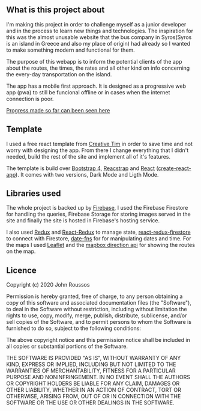 ## What is this project about

I'm making this project in order to challenge myself as a junior developer and in the process to learn new things and technologies. The inspiration for this was the almost unusable website that the bus company in Syros(Syros is an island in Greece and also my place of origin) had already so I wanted to make something modern and functional for them. 

The purpose of this webapp is to inform the potential clients of the app about the routes, the times, the rates and all other kind on info concerning the every-day transportation on the island.

The app has a mobile first approach. It is designed as a progressive web app (pwa) to still be funcional offline or in cases when the internet connection is poor.

[Progress made so far can been seen here](https://sw-react-test.firebaseapp.com/)

## Template

I used a free react template from [Creative Tim](https://demos.creative-tim.com/black-dashboard-react/#/dashboard) in order to save time and not worry with designing the app. From there I change everything that I didn't needed, build the rest of the site and implement all of it's features.

The template is build over [Bootstrap 4](http://getbootstrap.com/), [Reacstrap](https://reactstrap.github.io/) and [React](https://reactjs.org/) ([create-react-app](https://github.com/facebook/create-react-app)). It comes with two versions, Dark Mode and Ligth Mode. 

## Libraries used

The whole project is backed up by [Firebase](https://firebase.google.com/), I used the Firebase Firestore for handling the queries, Firebase Storage for storing images served in the site and finally the site is hosted in Firebase's hosting service.   

I also used [Redux](https://redux.js.org/) and [React-Redux](https://react-redux.js.org/) to manage state, [react-redux-firestore](https://react-redux-firebase.com/) to connect with Firestore, [date-fns](https://date-fns.org/) for for manipulating dates and time. For the maps I used [Leaflet](https://react-leaflet.js.org/) and the [mapbox direction api](https://docs.mapbox.com/help/glossary/directions-api/) for showing the routes on the map.  

## Licence

Copyright (c) 2020 John Roussos

Permission is hereby granted, free of charge, to any person obtaining a copy of this software and associated documentation files (the "Software"), to deal in the Software without restriction, including without limitation the rights to use, copy, modify, merge, publish, distribute, sublicense, and/or sell copies of the Software, and to permit persons to whom the Software is furnished to do so, subject to the following conditions:

The above copyright notice and this permission notice shall be included in all copies or substantial portions of the Software.

THE SOFTWARE IS PROVIDED "AS IS", WITHOUT WARRANTY OF ANY KIND, EXPRESS OR IMPLIED, INCLUDING BUT NOT LIMITED TO THE WARRANTIES OF MERCHANTABILITY, FITNESS FOR A PARTICULAR PURPOSE AND NONINFRINGEMENT. IN NO EVENT SHALL THE AUTHORS OR COPYRIGHT HOLDERS BE LIABLE FOR ANY CLAIM, DAMAGES OR OTHER LIABILITY, WHETHER IN AN ACTION OF CONTRACT, TORT OR OTHERWISE, ARISING FROM, OUT OF OR IN CONNECTION WITH THE SOFTWARE OR THE USE OR OTHER DEALINGS IN THE SOFTWARE.
